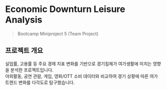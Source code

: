 # Economic Downturn Leisure Analysis
> Bootcamp Miniproject 5 (Team Project)

## 프로젝트 개요
실업률, 고용률 등 주요 경제 지표 변화를 기반으로 경기침체가 여가생활에 미치는 영향을 분석한 프로젝트입니다.  
야외활동, 공연 관람, 게임, 영화/OTT 소비 데이터와 비교하여 경기 상황에 따른 여가 트렌드 변화를 다각도로 탐구했습니다.
